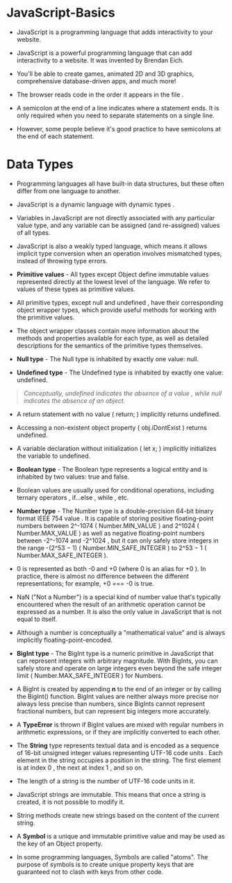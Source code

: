 # JavaScript-Basics

- JavaScript is a programming language that adds interactivity to your website.

- JavaScript is a powerful programming language that can add interactivity to a website. It was invented by Brendan Eich.

- You'll be able to create games, animated 2D and 3D graphics, comprehensive database-driven apps, and much more!

- The browser reads code in the order it appears in the file .

- A semicolon at the end of a line indicates where a statement ends. It is only required when you need to separate statements on a single line.

- However, some people believe it's good practice to have semicolons at the end of each statement.

# Data Types

- Programming languages all have built-in data structures, but these often differ from one language to another.

- JavaScript is a dynamic language with dynamic types .

- Variables in JavaScript are not directly associated with any particular value type, and any variable can be assigned (and re-assigned) values of all types.

- JavaScript is also a weakly typed language, which means it allows implicit type conversion when an operation involves mismatched types, instead of throwing type errors.

- **Primitive values** - All types except Object define immutable values represented directly at the lowest level of the language. We refer to values of these types as primitive values.

- All primitive types, except null and undefined , have their corresponding object wrapper types, which provide useful methods for working with the primitive values.

- The object wrapper classes contain more information about the methods and properties available for each type, as well as detailed descriptions for the semantics of the primitive types themselves.

- **Null type** - The Null type is inhabited by exactly one value: null.

- **Undefined type** - The Undefined type is inhabited by exactly one value: undefined.

> _Conceptually, undefined indicates the absence of a value , while null indicates the absence of an object._

- A return statement with no value ( return; ) implicitly returns undefined.

- Accessing a non-existent object property ( obj.iDontExist ) returns undefined.

- A variable declaration without initialization ( let x; ) implicitly initializes the variable to undefined.

- **Boolean type** - The Boolean type represents a logical entity and is inhabited by two values: true and false.

- Boolean values are usually used for conditional operations, including ternary operators , if...else , while , etc.

- **Number type** - The Number type is a double-precision 64-bit binary format IEEE 754 value . It is capable of storing positive floating-point numbers between 2^-1074 ( Number.MIN_VALUE ) and 2^1024 ( Number.MAX_VALUE ) as well as negative floating-point numbers between -2^-1074 and -2^1024 , but it can only safely store integers in the range -(2^53 − 1) ( Number.MIN_SAFE_INTEGER ) to 2^53 − 1 ( Number.MAX_SAFE_INTEGER ).

- 0 is represented as both -0 and +0 (where 0 is an alias for +0 ). In practice, there is almost no difference between the different representations; for example, +0 === -0 is true.

- NaN ("Not a Number") is a special kind of number value that's typically encountered when the result of an arithmetic operation cannot be expressed as a number. It is also the only value in JavaScript that is not equal to itself.

- Although a number is conceptually a "mathematical value" and is always implicitly floating-point-encoded.

- **BigInt type** - The BigInt type is a numeric primitive in JavaScript that can represent integers with arbitrary magnitude. With BigInts, you can safely store and operate on large integers even beyond the safe integer limit ( Number.MAX_SAFE_INTEGER ) for Numbers.

- A BigInt is created by appending **n** to the end of an integer or by calling the BigInt() function.
  BigInt values are neither always more precise nor always less precise than numbers, since BigInts cannot represent fractional numbers, but can represent big integers more accurately.

- A **TypeError** is thrown if BigInt values are mixed with regular numbers in arithmetic expressions, or if they are implicitly converted to each other.

- The **String** type represents textual data and is encoded as a sequence of 16-bit unsigned integer values representing UTF-16 code units . Each element in the string occupies a position in the string.
  The first element is at index 0 , the next at index 1 , and so on.

- The length of a string is the number of UTF-16 code units in it.

- JavaScript strings are immutable. This means that once a string is created, it is not possible to modify it.

- String methods create new strings based on the content of the current string.

- A **Symbol** is a unique and immutable primitive value and may be used as the key of an Object property.

- In some programming languages, Symbols are called "atoms". The purpose of symbols is to create unique property keys that are guaranteed not to clash with keys from other code.
